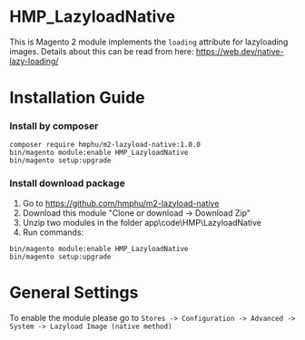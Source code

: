 # HMP_LazyloadNative

This is Magento 2 module implements the `loading` attribute for lazyloading images. Details about this can be read from here: https://web.dev/native-lazy-loading/

# Installation Guide
### Install by composer

````
composer require hmphu/m2-lazyload-native:1.0.0
bin/magento module:enable HMP_LazyloadNative
bin/magento setup:upgrade
````

### Install download package
1. Go to https://github.com/hmphu/m2-lazyload-native
2. Download this module "Clone or download -> Download Zip"
3. Unzip two modules in the folder app\code\HMP\LazyloadNative
4. Run commands:
````
bin/magento module:enable HMP_LazyloadNative
bin/magento setup:upgrade
````

# General Settings
To enable the module please go to 
`Stores -> Configuration -> Advanced -> System -> Lazyload Image (native method)`